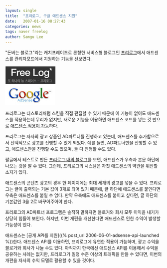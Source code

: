 ```yaml
---
layout: single
title:  "프리로그, 구글 애드센스 지원"
date:   2007-01-16 08:27:43
categories: news
tags: naver freelog
author: Samgu Lee
---
```

"돈버는 블로그"라는 캐치프레이즈로 론칭한 서비스형 블로그인 [프리로그](http://www.freelog.net/)에서 애드센스를 관리자모드에서 지원하는 기능을 선보였다.

![프리로그에 적용된 애드센스](/assets/freelog-and-adsense.jpg)

프리로그는 티스토리처럼 스킨을 직접 편집할 수 있기 때문에 이 기능이 없이도 애드센스를 적용하는데 무리가 없지만, 새로운 기능을 이용하면 애드센스 코드를 넣는 것 만으로 [애드센스 적용이 가능](http://www.freelog.net/adpartner.php)하다.

프리로그는 자사의 광고 상품인 AD파트너를 진행하고 있는데, 애드센스를 추가함으로서 선택적으로 광고를 진행할 수 있게 되었다. 예를 들면, AD파트너만을 진행할 수 있고, 애드센스만을 진행할 수도 있으며, 둘 다 진행할 수도 있다.

팔글에서 테스트로 만든 [프리로그 내의 블로그](http://cable8mm.freelog.net/)를 보면, 애드센스가 우측과 본문 하단에 나오는 것을 알 수 있다. 그런데, 프리로그의 시스템은 자칫 애드센스의 약관을 위반할 소지가 있다.

애드센스의 콘텐츠 광고의 경우 한 페이지에는 최대 세개의 광고를 넣을 수 있다. 프리로그는 글이 출력되는 기본 값이 3개로 되어 있기 때문에, 글 하단에 애드센스를 붙인다면 우측은 애드센스를 붙일 수 없다. 만약 우측에도 애드센스를 붙이고 싶다면, 글 하단의 기본값인 3을 2로 바꾸어주어야 한다.

프리로그의 AD파트너 프로그램은 솔직히 말하자면 블로거와 회사 모두 이익을 내기가 상당히 힘들어 보인다. 하지만, 이번 개편을 개선한다면 애드센스로 인한 수익이 발생할 가능성이 있다.

애드센스는 [공개 API를 지원]({% post_url 2006-06-01-adsense-api-launched %})한다. 애드센스 API를 이용하면, 프리로그에 유연한 적용이 가능하며, 광고 수익을 블로거와 회사가 나눌 수도 있다. 아직까지 한국에선 애드센스 API를 이용해서 수익을 공유하는 사례는 없지만, 프리로그가 일정 수준 이상의 트래픽을 만들 수 있다면, 이번의 개편을 자사의 수익 모델로 활용할 수 있을 것이다.
